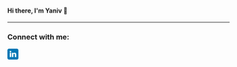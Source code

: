 <p>
  
#### Hi there, I'm Yaniv 👋
</p>

<hr>

### Connect with me:
<a href="https://www.linkedin.com/in/YanivShnur/">
  <img align="left" alt="Yaniv Shnur Linkdin" width="25px" src="https://raw.githubusercontent.com/edent/SuperTinyIcons/099dc12b59179d07d534069bc8551718f786d91a/images/svg/linkedin.svg" />
</a>
